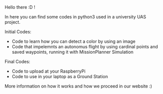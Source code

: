 Hello there :D !

In here you can find some codes in python3 used in a university UAS project.

Initial Codes:
- Code to learn how you can detect a color by using an image
- Code that impelemnts an autonomus flight by using cardinal points and saved waypoints, running it with MissionPlanner Simulation

Final Codes:
- Code to upload at your RaspberryPi
- Code to use in your laptop as a Ground Station

More information on how it works and how we proceed in our website :)
